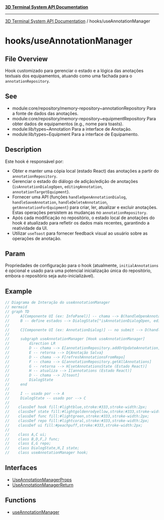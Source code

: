 [**3D Terminal System API Documentation**](../../README.md)

***

[3D Terminal System API Documentation](../../README.md) / hooks/useAnnotationManager

# hooks/useAnnotationManager

## File Overview

Hook customizado para gerenciar o estado e a lógica das anotações textuais dos equipamentos,
              atuando como uma fachada para o `annotationRepository`.

## See

 - module:core/repository/memory-repository~annotationRepository Para a fonte de dados das anotações.
 - module:core/repository/memory-repository~equipmentRepository Para obter dados de equipamentos (e.g., nome para toasts).
 - module:lib/types~Annotation Para a interface de Anotação.
 - module:lib/types~Equipment Para a interface de Equipamento.

## Description

Este hook é responsável por:
-   Obter e manter uma cópia local (estado React) das anotações a partir do `annotationRepository`.
-   Gerenciar o estado do diálogo de adição/edição de anotações (`isAnnotationDialogOpen`, `editingAnnotation`, `annotationTargetEquipment`).
-   Fornecer uma API (funções `handleOpenAnnotationDialog`, `handleSaveAnnotation`, `handleDeleteAnnotation`, `getAnnotationForEquipment`)
    para criar, ler, atualizar e excluir anotações. Estas operações persistem as mudanças no `annotationRepository`.
-   Após cada modificação no repositório, o estado local de anotações do hook é atualizado para
    refletir os dados mais recentes, garantindo a reatividade da UI.
-   Utilizar `useToast` para fornecer feedback visual ao usuário sobre as operações de anotação.

## Param

Propriedades de configuração para o hook (atualmente, `initialAnnotations` é opcional e usado para uma potencial inicialização única do repositório, embora o repositório seja auto-inicializável).

## Example

```ts
// Diagrama de Interação do useAnnotationManager
// mermaid
// graph TD
//     A[Componente UI (ex: InfoPanel)] -- chama --> B(handleOpenAnnotationDialog)
//     B -- define estados --> DialogState["isAnnotationDialogOpen, editingAnnotation, annotationTargetEquipment"]
//
//     C[Componente UI (ex: AnnotationDialog)] -- no submit --> D(handleSaveAnnotation)
//
//     subgraph useAnnotationManager [Hook useAnnotationManager]
//         direction LR
//         D -- chama --> E[annotationRepository.addOrUpdateAnnotation]
//         E -- retorna --> D{Anotação Salva}
//         D -- chama --> F[refreshAnnotationsFromRepo]
//         F -- chama --> G[annotationRepository.getAllAnnotations]
//         G -- retorna --> H[setAnnotationsState (Estado React)]
//         H -- atualiza --> I[annotations (Estado React)]
//         D -- chama --> J[toast]
//         DialogState
//     end
//
//     I -- usado por --> A
//     DialogState -- usado por --> C
//
//    classDef hook fill:#lightblue,stroke:#333,stroke-width:2px;
//    classDef state fill:#lightgoldenrodyellow,stroke:#333,stroke-width:2px;
//    classDef func fill:#lightgreen,stroke:#333,stroke-width:2px;
//    classDef repo fill:#lightcoral,stroke:#333,stroke-width:2px;
//    classDef ui fill:#peachpuff,stroke:#333,stroke-width:2px;
//
//    class A,C ui;
//    class B,D,F,J func;
//    class E,G repo;
//    class DialogState,H,I state;
//    class useAnnotationManager hook;
```

## Interfaces

- [UseAnnotationManagerProps](interfaces/UseAnnotationManagerProps.md)
- [UseAnnotationManagerReturn](interfaces/UseAnnotationManagerReturn.md)

## Functions

- [useAnnotationManager](functions/useAnnotationManager.md)
